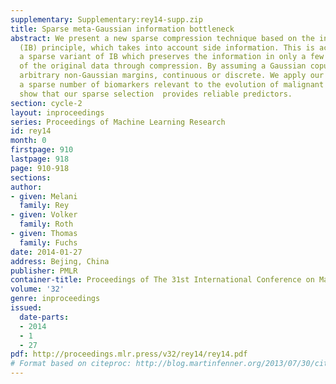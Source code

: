 ```yaml
---
supplementary: Supplementary:rey14-supp.zip
title: Sparse meta-Gaussian information bottleneck
abstract: We present a new sparse compression technique based on the information  bottleneck
  (IB) principle, which takes into account side information. This is achieved by introducing
  a sparse variant of IB which preserves the information in only a few selected dimensions
  of the original data through compression. By assuming a Gaussian copula we can capture
  arbitrary non-Gaussian margins, continuous or discrete. We apply our model to select
  a sparse number of biomarkers relevant to the evolution of malignant melanoma and
  show that our sparse selection  provides reliable predictors.
section: cycle-2
layout: inproceedings
series: Proceedings of Machine Learning Research
id: rey14
month: 0
firstpage: 910
lastpage: 918
page: 910-918
sections: 
author:
- given: Melani
  family: Rey
- given: Volker
  family: Roth
- given: Thomas
  family: Fuchs
date: 2014-01-27
address: Bejing, China
publisher: PMLR
container-title: Proceedings of The 31st International Conference on Machine Learning
volume: '32'
genre: inproceedings
issued:
  date-parts:
  - 2014
  - 1
  - 27
pdf: http://proceedings.mlr.press/v32/rey14/rey14.pdf
# Format based on citeproc: http://blog.martinfenner.org/2013/07/30/citeproc-yaml-for-bibliographies/
---
```

